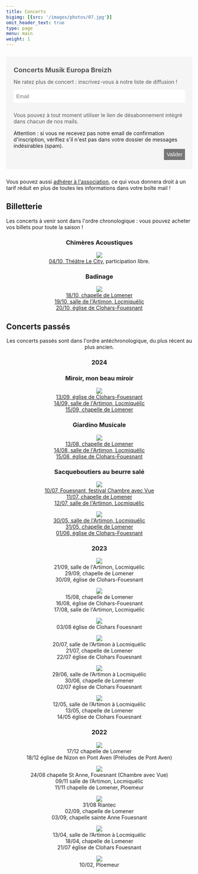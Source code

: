 ```yaml
---
title: Concerts
bigimg: [{src: '/images/photos/07.jpg'}]
omit_header_text: true
type: page
menu: main
weight: 1
---
```


<form method="post" action="https://newsletter.infomaniak.com/external/submit" class="inf-form" target="_blank"><input type="email" name="email" style="display:none" /><input type="hidden" name="key" value="eyJpdiI6ImxMZ3p5U2JIRDhLRWRUXC9KTnFxeDNDOVAzN2pTN21JMGhIbW9SdVRua0NNPSIsInZhbHVlIjoiT0F5bklPZ0d5V3c2aGFTTnlYam9jVmVqUTJkVWhidjBUQ2lMVlNMb2FaVT0iLCJtYWMiOiI5OTA4ZjhjZGUxMGUwMzRjNjZhZGZhMTJhMDBhYjczODk4NzUyYzQ3ODZiNWVlNWQ2YmUwYjA5YTk1OGQyMjQ1In0="><input type="hidden" name="webform_id" value="16806"><style> .inf-main_d6da0257d11fb247f4a607bae48f69d1{ background-color:#f5f5f5; padding:25px 20px; margin:25px auto; } .inf-main_d6da0257d11fb247f4a607bae48f69d1 .inf-content { margin-top:13px;} .inf-main_d6da0257d11fb247f4a607bae48f69d1 h4, .inf-main_d6da0257d11fb247f4a607bae48f69d1 span, .inf-main_d6da0257d11fb247f4a607bae48f69d1 label, .inf-main_d6da0257d11fb247f4a607bae48f69d1 input, .inf-main_d6da0257d11fb247f4a607bae48f69d1 .inf-submit, .inf-main_d6da0257d11fb247f4a607bae48f69d1 .inf-success p a { color:#555555; font-size:14px; } .inf-main_d6da0257d11fb247f4a607bae48f69d1 h4{ font-size:18px; margin:0px 0px 13px 0px; } .inf-main_d6da0257d11fb247f4a607bae48f69d1 h4, .inf-main_d6da0257d11fb247f4a607bae48f69d1 label{ font-weight:bold; } .inf-main_d6da0257d11fb247f4a607bae48f69d1 .inf-input { margin-bottom:7px; } .inf-main_d6da0257d11fb247f4a607bae48f69d1 label { display:block;} .inf-main_d6da0257d11fb247f4a607bae48f69d1 input{ height:35px; color:#999999; border: 1px solid #E9E9E9; border:none; padding-left:7px; } .inf-main_d6da0257d11fb247f4a607bae48f69d1 .inf-input.inf-error label, .inf-main_d6da0257d11fb247f4a607bae48f69d1 .inf-input.inf-error span.inf-message{ color: #cc0033; } .inf-main_d6da0257d11fb247f4a607bae48f69d1 .inf-input.inf-error input{ border: 1px solid #cc0033; } .inf-main_d6da0257d11fb247f4a607bae48f69d1 .inf-input input { width:100%;} .inf-main_d6da0257d11fb247f4a607bae48f69d1 .inf-input.inf-error span.inf-message { display: block; } .inf-main_d6da0257d11fb247f4a607bae48f69d1 .inf-submit { text-align:right;} .inf-main_d6da0257d11fb247f4a607bae48f69d1 .inf-submit input{ background-color:#777777; color:#ffffff; border:none; font-weight: normal; height:auto; padding:7px; } .inf-main_d6da0257d11fb247f4a607bae48f69d1 .inf-submit input.disabled{ opacity: 0.4; } .inf-btn { color: rgb(85, 85, 85); border: medium none; font-weight: normal; height: auto; padding: 7px; display: inline-block; background-color: white; box-shadow: 0px 1px 1px rgba(0, 0, 0, 0.24); border-radius: 2px; line-height: 1em; } .inf-rgpd { margin:25px 0px 15px 0px; color:#555555; } </style> <div class="inf-main_d6da0257d11fb247f4a607bae48f69d1"> <h4>Concerts Musik Europa Breizh</h4> <span>Ne ratez plus de concert : inscrivez-vous à notre liste de diffusion !</span> <div class="inf-success" style="display:none"> <h4>Votre inscription a été enregistrée avec succès !</h4> <p> <a href="#" class="inf-btn">&laquo;</a> </p> </div> <div class="inf-content"> <div class="inf-input inf-input-text"> <input type="text" name="inf[1]" data-inf-meta = "1" data-inf-error = "Merci de renseigner une adresse email" required="required" placeholder="Email" > </div> <div class="inf-rgpd">Vous pouvez à tout moment utiliser le lien de désabonnement intégré dans chacun de nos mails.</div> 
<div>Attention : si vous ne recevez pas notre email de confirmation d'inscription, vérifiez s'il n'est pas dans votre dossier de messages indésirables (spam).</div>
<div class="inf-submit"> <input type="submit" name="" value="Valider"> </div> </div> </div> </form>

Vous pouvez aussi [adhérer à l'association](/adhesion), ce
qui vous donnera droit à un tarif réduit en plus de toutes les
informations dans votre boîte mail !

## Billetterie

Les concerts à venir sont dans l'ordre chronologique : vous pouvez acheter vos billets pour toute la saison !

<center>

### Chimères Acoustiques
[![](/images/concerts/2024-chimeres.png)](/posts/2024-09-20-chimeres-acoustiques/)<br/>
[04/10, Théâtre Le City](/posts/2024-09-20-chimeres-acoustiques/), participation libre.

### Badinage
![](/images/concerts/2024-badinage.png)<br/>
[18/10, chapelle de Lomener](/reservations/2024-10-18)<br/>
[19/10, salle de l'Artimon, Locmiquélic](/reservations/2024-10-19)<br/>
[20/10, église de Clohars-Fouesnant](/reservations/2024-10-20)<br/>

</center>

## Concerts passés

<center>

Les concerts passés sont dans l'ordre antéchronologique, du plus récent au plus ancien.

### 2024

### Miroir, mon beau miroir
![](/images/concerts/2024-miroir.png)<br/>
[13/09, église de Clohars-Fouesnant](/reservations/2024-09-13)<br/>
[14/09, salle de l'Artimon, Locmiquélic](/reservations/2024-09-14)<br/>
[15/09, chapelle de Lomener](/reservations/2024-09-15)<br/>


### Giardino Musicale
![](/images/concerts/2024-giardino.png)<br/>
[13/08, chapelle de Lomener](/reservations/2024-08-13)<br/>
[14/08, salle de l'Artimon, Locmiquélic](/reservations/2024-08-14)<br/>
[15/08, église de Clohars-Fouesnant](/reservations/2024-08-15)<br/>


### Sacqueboutiers au beurre salé
![](/images/concerts/2024-sacqueboutiers.png)<br/>
[10/07, Fouesnant, festival Chambre avec Vue](/reservations/2024-07-10)<br/>
[11/07, chapelle de Lomener](/reservations/2024-07-11)<br/>
[12/07, salle de l'Artimon, Locmiquélic](/reservations/2024-07-12)<br/>


![](/images/concerts/2024-trio-nuit-dete.png)<br/>
[30/05, salle de l'Artimon, Locmiquélic](/reservations/2024-05-30)<br/>
[31/05, chapelle de Lomener](/reservations/2024-05-31)<br/>
[01/06, église de Clohars-Fouesnant](/reservations/2024-06-01)


### 2023

![](/images/concerts/baroque-trombone.jpg)<br/>
21/09, salle de l'Artimon, Locmiquélic<br/>
29/09, chapelle de Lomener<br/>
30/09, église de Clohars-Fouesnant

![](/images/concerts/la-grande-traversee.jpg)<br/>
15/08, chapelle de Lomener<br/>
16/08, église de Clohars-Fouesnant<br/>
17/08, salle de l'Artimon, Locmiquélic

![](/images/concerts/france-angleterre.jpg)<br/>
03/08 église de Clohars Fouesnant
  
![](/images/concerts/hautbois-dmon-coeur.jpg)<br/>
20/07, salle de l’Artimon à Locmiquélic<br/>
21/07, chapelle de Lomener<br/>
22/07 église de Clohars Fouesnant

![](/images/concerts/regale-clavecin.jpg)<br/>
29/06, salle de l’Artimon à Locmiquélic<br/>
30/06, chapelle de Lomener<br/>
02/07 église de Clohars Fouesnant

![](/images/concerts/labyrinthe2.jpg)<br/>
12/05, salle de l’Artimon à Locmiquélic<br/>
13/05, chapelle de Lomener<br/>
14/05 église de Clohars Fouesnant

### 2022

![](/images/concerts/noel.jpg)<br/>
17/12 chapelle de Lomener<br/>
18/12 église de Nizon en Pont Aven (Préludes de Pont Aven)

![](/images/concerts/anniversaires.jpg)<br/>
24/08 chapelle St Anne, Fouesnant (Chambre avec Vue)<br/>
09/11 salle de l’Artimon, Locmiquélic<br/>
11/11 chapelle de Lomener, Ploemeur

![](/images/concerts/serpent.jpg)<br/>
31/08 Riantec<br/>
02/09, chapelle de Lomener<br/>
03/09, chapelle sainte Anne Fouesnant

![](/images/concerts/pascal.jpg)<br/>
13/04, salle de l’Artimon à Locmiquélic<br/>
18/04, chapelle de Lomener<br/>
21/07 église de Clohars Fouesnant

![](/images/concerts/tartuffe.jpg)<br/>
10/02, Ploemeur

</center>
